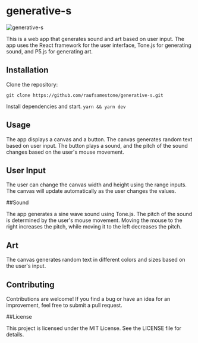 # generative-s

![generative-s](https://user-images.githubusercontent.com/34893128/225147855-bea9e698-f003-44d7-8ae4-95990e3df3f5.png)


This is a web app that generates sound and art based on user input. The app uses the React framework for the user interface, Tone.js for generating sound, and P5.js for generating art.

## Installation

Clone the repository: 

`git clone https://github.com/raufsamestone/generative-s.git`

Install dependencies and start. 
`yarn && yarn dev`

## Usage

The app displays a canvas and a button. The canvas generates random text based on user input. The button plays a sound, and the pitch of the sound changes based on the user's mouse movement.

## User Input

The user can change the canvas width and height using the range inputs. The canvas will update automatically as the user changes the values.


##Sound

The app generates a sine wave sound using Tone.js. The pitch of the sound is determined by the user's mouse movement. Moving the mouse to the right increases the pitch, while moving it to the left decreases the pitch.

## Art

The canvas generates random text in different colors and sizes based on the user's input.

## Contributing

Contributions are welcome! If you find a bug or have an idea for an improvement, feel free to submit a pull request.

##License

This project is licensed under the MIT License. See the LICENSE file for details.

